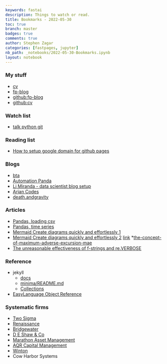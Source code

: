 ```yaml
---
keywords: fastai
description: Things to watch or read.
title: Bookmarks - 2022-05-30
toc: true
branch: master
badges: true
comments: true
author: Stephen Zagar
categories: [fastpages, jupyter]
nb_path: _notebooks/2022-05-30-Bookmarks.ipynb
layout: notebook
---
```


<!--
#################################################
### THIS FILE WAS AUTOGENERATED! DO NOT EDIT! ###
#################################################
# file to edit: _notebooks/2022-05-30-Bookmarks.ipynb
-->

<div class="container" id="notebook-container">
        
<div class="cell border-box-sizing text_cell rendered"><div class="inner_cell">
<div class="text_cell_render border-box-sizing rendered_html">
<h3 id="My-stuff">My stuff<a class="anchor-link" href="#My-stuff"> </a></h3><ul>
<li><a href="https://szagar.github.io/cv/">cv</a></li>
<li><a href="https://szagar.github.io/fp-blog/">fp-blog</a></li>
<li><a href="https://github.com/szagar/fp-blog/">github:fp-blog</a></li>
<li><a href="https://github.com/szagar/cv/">github:cv</a></li>
</ul>

</div>
</div>
</div>
<div class="cell border-box-sizing text_cell rendered"><div class="inner_cell">
<div class="text_cell_render border-box-sizing rendered_html">
<h3 id="Watch-list">Watch list<a class="anchor-link" href="#Watch-list"> </a></h3><ul>
<li><a href="https://www.youtube.com/watch?v=7sxUu-tYcIA">talk python git</a></li>
</ul>

</div>
</div>
</div>
<div class="cell border-box-sizing text_cell rendered"><div class="inner_cell">
<div class="text_cell_render border-box-sizing rendered_html">
<h3 id="Reading-list">Reading list<a class="anchor-link" href="#Reading-list"> </a></h3><ul>
<li><a href="https://dev.to/trentyang/how-to-setup-google-domain-for-github-pages-1p58">How to setup google domain for github pages</a></li>
</ul>

</div>
</div>
</div>
<div class="cell border-box-sizing text_cell rendered"><div class="inner_cell">
<div class="text_cell_render border-box-sizing rendered_html">
<h3 id="Blogs">Blogs<a class="anchor-link" href="#Blogs"> </a></h3><ul>
<li><a href="https://community.bettertraderacademy.com/home">bta</a></li>
<li><a href="https://automationpanda.com/">Automation Panda</a></li>
<li><a href="https://ljvmiranda921.github.io/notebook/2021/10/08/developing-on-windows/">Lj Miranda - data scientist blog setup</a></li>
<li><a href="https://www.youtube.com/c/ArjanCodes">Arjan Codes</a></li>
<li><a href="https://death.andgravity.com/">death.andgravity</a></li>
</ul>

</div>
</div>
</div>
<div class="cell border-box-sizing text_cell rendered"><div class="inner_cell">
<div class="text_cell_render border-box-sizing rendered_html">
<h3 id="Articles">Articles<a class="anchor-link" href="#Articles"> </a></h3><ul>
<li><a href="https://towardsdatascience.com/all-the-pandas-read-csv-you-should-know-to-speed-up-your-data-analysis-1e16fe1039f3">Pandas, loading csv</a></li>
<li><a href="https://adriangcoder.medium.com/pandas-tricks-and-tips-a7b87c3748ea">Pandas, time series</a></li>
<li><a href="pdfs/mermaid_create_diagrams_quickly_and_effortlessly.pdf">Mermaid Create diagrams quickly and effortlessly 1</a></li>
<li><a href="https://szagar.github.io/fp-blog/assets/pdfs/mermaid_create_diagrams_quickly_and_effortlessly.pdf">Mermaid Create diagrams quickly and effortlessly 2</a>    <a href="https://towardsdatascience.com/mermaid-create-diagrams-quickly-and-effortlessly-d236e23d6d58">link</a>
*<a href="https://www.dothefinancial.info/trading-systems/the-concept-of-maximum-adverse-excursion-mae.html">the-concept-of-maximum-adverse-excursion-mae</a></li>
<li><a href="https://death.andgravity.com/f-re">The unreasonable effectiveness of f‍-‍strings and re.VERBOSE</a></li>
</ul>

</div>
</div>
</div>
<div class="cell border-box-sizing text_cell rendered"><div class="inner_cell">
<div class="text_cell_render border-box-sizing rendered_html">
<h3 id="Reference">Reference<a class="anchor-link" href="#Reference"> </a></h3><ul>
<li>jekyll<ul>
<li><a href="https://jekyllrb.com/docs/">docs</a></li>
<li><a href="https://github.com/jekyll/minima/blob/master/README.md">minima/README.md</a></li>
<li><a href="https://jekyllrb.com/docs/collections/">Collections</a></li>
</ul>
</li>
<li><a href="https://help.tradestation.com/10_00/eng/tsdevhelp/elobject/default/easylanguage_object_reference.htm">EasyLanguage Object Reference</a></li>
</ul>

</div>
</div>
</div>
<div class="cell border-box-sizing text_cell rendered"><div class="inner_cell">
<div class="text_cell_render border-box-sizing rendered_html">
<h3 id="Systematic-firms">Systematic firms<a class="anchor-link" href="#Systematic-firms"> </a></h3><ul>
<li><a href="https://www.twosigma.com/">Two Sigma</a></li>
<li><a href="https://www.rentec.com/">Renaissance</a></li>
<li><a href="https://www.bridgewater.com/">Bridgewater</a></li>
<li><a href="https://www.deshaw.com/">D E Shaw &amp; Co</a></li>
<li><a href="https://marathonfund.com/">Marathon Asset Management</a></li>
<li><a href="https://www.aqr.com/">AQR Capital Management</a></li>
<li><a href="https://www.winton.com/">Winton</a></li>
<li>Cow Harbor Systems</li>
</ul>

</div>
</div>
</div>
</div>
 

